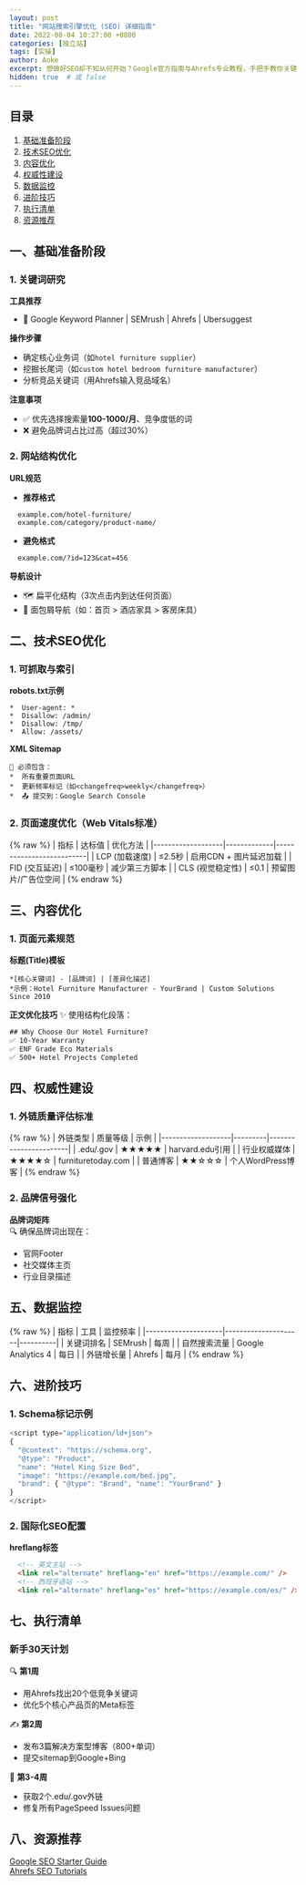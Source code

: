 ```yaml
---
layout: post
title: "网站搜索引擎优化 (SEO) 详细指南"
date: 2022-08-04 10:27:00 +0800
categories: [独立站]
tags: [实操]
author: Aoke
excerpt: 想做好SEO却不知从何开始？Google官方指南与Ahrefs专业教程，手把手教你关键词挖掘、页面优化和流量增长方法！"
hidden: true  # 或 false
---
```


## 目录
1. [基础准备阶段](#一基础准备阶段)  
2. [技术SEO优化](#二技术seo优化)  
3. [内容优化](#三内容优化)  
4. [权威性建设](#四权威性建设)  
5. [数据监控](#五数据监控)  
6. [进阶技巧](#六进阶技巧)  
7. [执行清单](#七执行清单)
9. [资源推荐](#八资源推荐)

## 一、基础准备阶段

### 1. 关键词研究
​**工具推荐**  
* 🔧 Google Keyword Planner | SEMrush | Ahrefs | Ubersuggest  

**操作步骤**  
* 确定核心业务词（如`hotel furniture supplier`）  
* 挖掘长尾词（如`custom hotel bedroom furniture manufacturer`）  
* 分析竞品关键词（用Ahrefs输入竞品域名）  

**注意事项**  
* ✅ 优先选择搜索量**100-1000/月**、竞争度低的词  
* ❌ 避免品牌词占比过高（超过30%）

### 2. 网站结构优化
**URL规范**  
   * **推荐格式**
```
  example.com/hotel-furniture/  
  example.com/category/product-name/
```
  * **避免格式**
```
  example.com/?id=123&cat=456
```

​**导航设计**  
* 🗺️ 扁平化结构（3次点击内到达任何页面）
* 🔗 面包屑导航（如：首页 > 酒店家具 > 客房床具）

## 二、技术SEO优化
### 1. 可抓取与索引
**robots.txt示例**  
```
*  User-agent: *
*  Disallow: /admin/
*  Disallow: /tmp/
*  Allow: /assets/
```

**​XML Sitemap**
```
📌 必须包含：
*  所有重要页面URL
*  更新频率标记（如<changefreq>weekly</changefreq>）
*  📤 提交到：Google Search Console
```


### 2. 页面速度优化（Web Vitals标准）
{% raw %}
| 指标              | 达标值       | 优化方法                  |
|-------------------|-------------|--------------------------|
| LCP (加载速度)     | ≤2.5秒      | 启用CDN + 图片延迟加载    |
| FID (交互延迟)     | ≤100毫秒    | 减少第三方脚本            |
| CLS (视觉稳定性)   | ≤0.1        | 预留图片/广告位空间       |
{% endraw %}

## 三、内容优化
### 1. 页面元素规范
**标题(Title)模板**  
```
*[核心关键词] - [品牌词] | [差异化描述]  
*示例：Hotel Furniture Manufacturer - YourBrand | Custom Solutions Since 2010
```

​**正文优化技巧**
✨ 使用结构化段落：
```html
## Why Choose Our Hotel Furniture?  
✅ 10-Year Warranty  
✅ ENF Grade Eco Materials  
✅ 500+ Hotel Projects Completed
```

## 四、权威性建设

### 1. 外链质量评估标准
{% raw %}
| 外链类型          | 质量等级 | 示例                  |
|-------------------|---------|-----------------------|
| .edu/.gov         | ★★★★★  | harvard.edu引用       |
| 行业权威媒体       | ★★★★☆   | furnituretoday.com     |
| 普通博客           | ★★☆☆☆   | 个人WordPress博客      |
{% endraw %}

### 2. 品牌信号强化  
​**品牌词矩阵**  
  🔍 确保品牌词出现在：
  - 官网Footer  
  - 社交媒体主页  
  - 行业目录描述  

## 五、数据监控
{% raw %}
| 指标                | 工具                | 监控频率 |
|---------------------|---------------------|----------|
| 关键词排名          | SEMrush             | 每周     |
| 自然搜索流量        | Google Analytics 4  | 每日     |
| 外链增长量          | Ahrefs              | 每月     |
{% endraw %}

## 六、进阶技巧
### 1. Schema标记示例
```js
<script type="application/ld+json">
{
  "@context": "https://schema.org",
  "@type": "Product",
  "name": "Hotel King Size Bed",
  "image": "https://example.com/bed.jpg",
  "brand": { "@type": "Brand", "name": "YourBrand" }
}
</script>
```

### 2. 国际化SEO配置
**hreflang标签**  
```html
  <!-- 英文主站 -->
  <link rel="alternate" hreflang="en" href="https://example.com/" />
  <!-- 西班牙语站 -->
  <link rel="alternate" hreflang="es" href="https://example.com/es/" />
```

## 七、执行清单
### 新手30天计划
🔍 ​**第1周**
   - 用Ahrefs找出20个低竞争关键词  
   - 优化5个核心产品页的Meta标签  

✍️ ​**第2周**
   - 发布3篇解决方案型博客（800+单词）  
   - 提交sitemap到Google+Bing

🚀 ​**第3-4周**
   - 获取2个.edu/.gov外链  
   - 修复所有PageSpeed Issues问题

## 八、资源推荐
[Google SEO Starter Guide](https://developers.google.com/search/docs/fundamentals/seo-starter-guide)  
[Ahrefs SEO Tutorials](https://ahrefs.com/blog/)




